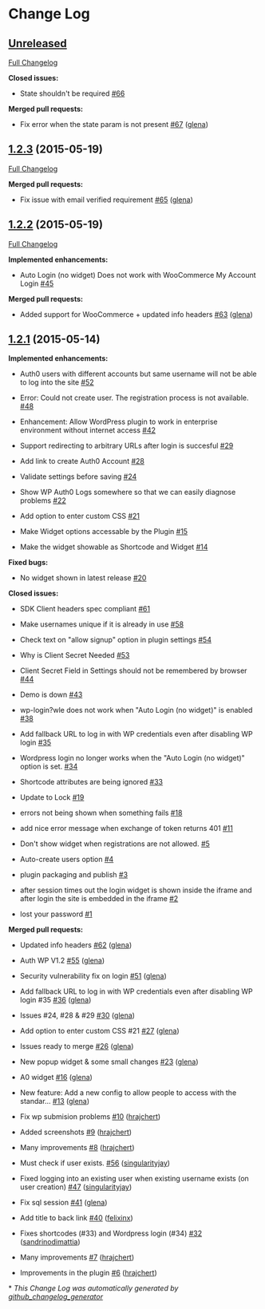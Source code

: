 # Change Log

## [Unreleased](https://github.com/auth0/wp-auth0/tree/HEAD)

[Full Changelog](https://github.com/auth0/wp-auth0/compare/1.2.3...HEAD)

**Closed issues:**

- State shouldn't be required [\#66](https://github.com/auth0/wp-auth0/issues/66)

**Merged pull requests:**

- Fix error when the state param is not present [\#67](https://github.com/auth0/wp-auth0/pull/67) ([glena](https://github.com/glena))

## [1.2.3](https://github.com/auth0/wp-auth0/tree/1.2.3) (2015-05-19)

[Full Changelog](https://github.com/auth0/wp-auth0/compare/1.2.2...1.2.3)

**Merged pull requests:**

- Fix issue with email verified requirement [\#65](https://github.com/auth0/wp-auth0/pull/65) ([glena](https://github.com/glena))

## [1.2.2](https://github.com/auth0/wp-auth0/tree/1.2.2) (2015-05-19)

[Full Changelog](https://github.com/auth0/wp-auth0/compare/1.2.1...1.2.2)

**Implemented enhancements:**

- Auto Login \(no widget\) Does not work with WooCommerce My Account Login [\#45](https://github.com/auth0/wp-auth0/issues/45)

**Merged pull requests:**

- Added support for WooCommerce + updated info headers [\#63](https://github.com/auth0/wp-auth0/pull/63) ([glena](https://github.com/glena))

## [1.2.1](https://github.com/auth0/wp-auth0/tree/1.2.1) (2015-05-14)

**Implemented enhancements:**

- Auth0 users with different accounts but same username will not be able to log into the site [\#52](https://github.com/auth0/wp-auth0/issues/52)

- Error: Could not create user. The registration process is not available. [\#48](https://github.com/auth0/wp-auth0/issues/48)

- Enhancement: Allow WordPress plugin to work in enterprise environment without internet access [\#42](https://github.com/auth0/wp-auth0/issues/42)

- Support redirecting to arbitrary URLs after login is succesful [\#29](https://github.com/auth0/wp-auth0/issues/29)

- Add link to create Auth0 Account [\#28](https://github.com/auth0/wp-auth0/issues/28)

- Validate settings before saving [\#24](https://github.com/auth0/wp-auth0/issues/24)

- Show WP Auth0 Logs somewhere so that we can easily diagnose problems [\#22](https://github.com/auth0/wp-auth0/issues/22)

- Add option to enter custom CSS [\#21](https://github.com/auth0/wp-auth0/issues/21)

- Make Widget options accessable by the Plugin [\#15](https://github.com/auth0/wp-auth0/issues/15)

- Make the widget showable as Shortcode and Widget [\#14](https://github.com/auth0/wp-auth0/issues/14)

**Fixed bugs:**

- No widget shown in latest release [\#20](https://github.com/auth0/wp-auth0/issues/20)

**Closed issues:**

- SDK Client headers spec compliant [\#61](https://github.com/auth0/wp-auth0/issues/61)

- Make usernames unique if it is already in use [\#58](https://github.com/auth0/wp-auth0/issues/58)

- Check text on "allow signup" option in plugin settings [\#54](https://github.com/auth0/wp-auth0/issues/54)

- Why is Client Secret Needed [\#53](https://github.com/auth0/wp-auth0/issues/53)

- Client Secret Field in Settings should not be remembered by browser [\#44](https://github.com/auth0/wp-auth0/issues/44)

- Demo is down [\#43](https://github.com/auth0/wp-auth0/issues/43)

- wp-login?wle does not work when "Auto Login \(no widget\)" is enabled [\#38](https://github.com/auth0/wp-auth0/issues/38)

- Add fallback URL to log in with WP credentials even after disabling WP login [\#35](https://github.com/auth0/wp-auth0/issues/35)

- Wordpress login no longer works when the "Auto Login \(no widget\)" option is set. [\#34](https://github.com/auth0/wp-auth0/issues/34)

- Shortcode attributes are being ignored [\#33](https://github.com/auth0/wp-auth0/issues/33)

- Update to Lock [\#19](https://github.com/auth0/wp-auth0/issues/19)

- errors not being shown when something fails [\#18](https://github.com/auth0/wp-auth0/issues/18)

- add nice error message when exchange of token returns 401 [\#11](https://github.com/auth0/wp-auth0/issues/11)

- Don't show widget when registrations are not allowed. [\#5](https://github.com/auth0/wp-auth0/issues/5)

- Auto-create users option [\#4](https://github.com/auth0/wp-auth0/issues/4)

- plugin packaging and publish [\#3](https://github.com/auth0/wp-auth0/issues/3)

- after session times out the login widget is shown inside the iframe and after login the site is embedded in the iframe [\#2](https://github.com/auth0/wp-auth0/issues/2)

- lost your password [\#1](https://github.com/auth0/wp-auth0/issues/1)

**Merged pull requests:**

- Updated info headers [\#62](https://github.com/auth0/wp-auth0/pull/62) ([glena](https://github.com/glena))

- Auth WP V1.2 [\#55](https://github.com/auth0/wp-auth0/pull/55) ([glena](https://github.com/glena))

- Security vulnerability fix on login [\#51](https://github.com/auth0/wp-auth0/pull/51) ([glena](https://github.com/glena))

- Add fallback URL to log in with WP credentials even after disabling WP login \#35 [\#36](https://github.com/auth0/wp-auth0/pull/36) ([glena](https://github.com/glena))

- Issues \#24, \#28 & \#29 [\#30](https://github.com/auth0/wp-auth0/pull/30) ([glena](https://github.com/glena))

-  Add option to enter custom CSS \#21 [\#27](https://github.com/auth0/wp-auth0/pull/27) ([glena](https://github.com/glena))

- Issues ready to merge [\#26](https://github.com/auth0/wp-auth0/pull/26) ([glena](https://github.com/glena))

- New popup widget & some small changes [\#23](https://github.com/auth0/wp-auth0/pull/23) ([glena](https://github.com/glena))

- A0 widget [\#16](https://github.com/auth0/wp-auth0/pull/16) ([glena](https://github.com/glena))

- New feature: Add a new config to allow people to access with the standar... [\#13](https://github.com/auth0/wp-auth0/pull/13) ([glena](https://github.com/glena))

- Fix wp submision problems [\#10](https://github.com/auth0/wp-auth0/pull/10) ([hrajchert](https://github.com/hrajchert))

- Added screenshots [\#9](https://github.com/auth0/wp-auth0/pull/9) ([hrajchert](https://github.com/hrajchert))

- Many improvements [\#8](https://github.com/auth0/wp-auth0/pull/8) ([hrajchert](https://github.com/hrajchert))

- Must check if user exists. [\#56](https://github.com/auth0/wp-auth0/pull/56) ([singularityjay](https://github.com/singularityjay))

- Fixed logging into an existing user when existing username exists \(on user creation\) [\#47](https://github.com/auth0/wp-auth0/pull/47) ([singularityjay](https://github.com/singularityjay))

- Fix sql session [\#41](https://github.com/auth0/wp-auth0/pull/41) ([glena](https://github.com/glena))

- Add title to back link [\#40](https://github.com/auth0/wp-auth0/pull/40) ([felixinx](https://github.com/felixinx))

- Fixes shortcodes \(\#33\) and Wordpress login \(\#34\) [\#32](https://github.com/auth0/wp-auth0/pull/32) ([sandrinodimattia](https://github.com/sandrinodimattia))

- Many improvements [\#7](https://github.com/auth0/wp-auth0/pull/7) ([hrajchert](https://github.com/hrajchert))

- Improvements in the plugin [\#6](https://github.com/auth0/wp-auth0/pull/6) ([hrajchert](https://github.com/hrajchert))



\* *This Change Log was automatically generated by [github_changelog_generator](https://github.com/skywinder/Github-Changelog-Generator)*